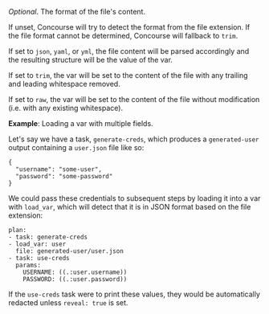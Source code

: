 *Optional*. The format of the file's content.

If unset, Concourse will try to detect the format from the file extension. If the file format cannot be determined, Concourse will fallback to `trim`.

If set to `json`, `yaml`, or `yml`, the file content will be parsed accordingly and the resulting structure will be the value of the var.

If set to `trim`, the var will be set to the content of the file with any trailing and leading whitespace removed.

If set to `raw`, the var will be set to the content of the file without modification (i.e. with any existing whitespace).

**Example**: Loading a var with multiple fields.

Let's say we have a task, `generate-creds`, which produces a `generated-user` output containing a `user.json` file like so:

```
{
  "username": "some-user",
  "password": "some-password"
}
```

We could pass these credentials to subsequent steps by loading it into a var with `load_var`, which will detect that it is in JSON format based on the file extension:

```
plan:
- task: generate-creds
- load_var: user
  file: generated-user/user.json
- task: use-creds
  params:
    USERNAME: ((.:user.username))
    PASSWORD: ((.:user.password))
```
    
If the `use-creds` task were to print these values, they would be automatically redacted unless `reveal: true` is set.
